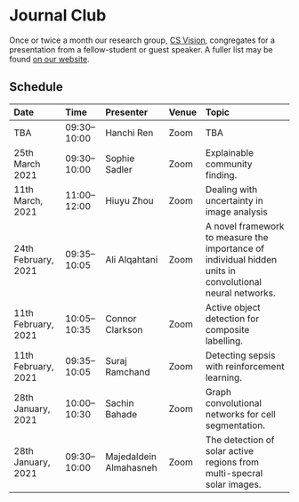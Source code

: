 # Journal Club

Once or twice a month our research group, [CS Vision](http://csvision.swansea.ac.uk), congregates for a presentation from a fellow-student or guest speaker. A fuller list may be found [on our website](http://csvision.swansea.ac.uk/index.php?n=Site.JournalClub).

## Schedule

|Date|Time|Presenter|Venue|Topic|
|:---|:---|:--------|-----|:----|
TBA | 09:30&ndash;10:00 | Hanchi Ren | Zoom | TBA
25th March 2021 | 09:30&ndash;10:00 | Sophie Sadler | Zoom | Explainable community finding.
11th March, 2021 | 11:00&ndash;12:00 | Hiuyu Zhou | Zoom | Dealing with uncertainty in image analysis
24th February, 2021 | 09:35&ndash;10:05 | Ali Alqahtani | Zoom | A novel framework to measure the importance of individual hidden units in convolutional neural networks.
11th February, 2021 | 10:05&ndash;10:35 | Connor Clarkson | Zoom | Active object detection for composite labelling.
11th February, 2021 | 09:35&ndash;10:05 | Suraj Ramchand | Zoom | Detecting sepsis with reinforcement learning.
28th January, 2021 | 10:00&ndash;10:30 | Sachin Bahade | Zoom | Graph convolutional networks for cell segmentation.
28th January, 2021 | 09:30&ndash;10:00 | Majedaldein Almahasneh | Zoom | The detection of solar active regions from multi-specral solar images.